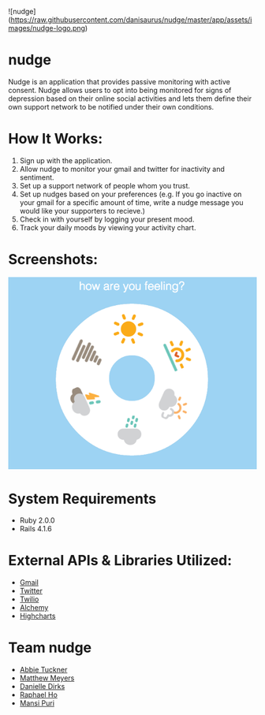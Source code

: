 ![nudge] (https://raw.githubusercontent.com/danisaurus/nudge/master/app/assets/images/nudge-logo.png)

nudge
=========

Nudge is an application that provides passive monitoring with active consent. Nudge allows users to opt into being monitored for signs of depression based on their online social activities and lets them define their own support network to be notified under their own conditions.

# How It Works:
1. Sign up with the application.
2. Allow nudge to monitor your gmail and twitter for inactivity and sentiment. 
3. Set up a support network of people whom you trust. 
4. Set up nudges based on your preferences (e.g. If you go inactive on your gmail for a specific amount of time, write a nudge message you would like your supporters to recieve.)
5. Check in with yourself by logging your present mood. 
6. Track your daily moods by viewing your activity chart.

# Screenshots: 
![img](https://raw.githubusercontent.com/danisaurus/nudge/master/public/images/Screen%20Shot%202014-11-13%20at%207.12.14%20PM.png)

# System Requirements
 - Ruby 2.0.0
 - Rails 4.1.6

# External APIs & Libraries Utilized:
- [Gmail](https://developers.google.com/gmail/api/)
- [Twitter](https://dev.twitter.com/)
- [Twilio](https://www.twilio.com/api)
- [Alchemy](http://www.alchemyapi.com/)
- [Highcharts](http://www.highcharts.com/)

# Team nudge
- [Abbie Tuckner](https://github.com/abbiecat)
- [Matthew Meyers](https://github.com/marinatedpork)
- [Danielle Dirks](https://github.com/danisaurus)
- [Raphael Ho](https://github.com/Kyhz)
- [Mansi Puri](https://github.com/manspuri)
